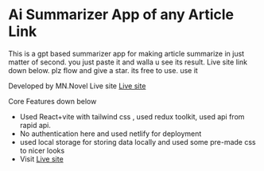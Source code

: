# Ai Summarizer App of any Article Link

This is a gpt based summarizer app for making article summarize in just matter of second. you just paste it and walla u see its result. Live site link down below. plz flow and give a star. its free to use. use it

Developed by MN.Novel
Live site [Live site](https://jazzy-pothos-268df1.netlify.app/)

Core Features down below

- Used React+vite with tailwind css , used redux toolkit, used api from rapid api. 
- No authentication here and used netlify for deployment
- used local storage for storing data locally and used some pre-made css to nicer looks
- Visit [Live site](https://jazzy-pothos-268df1.netlify.app/)
